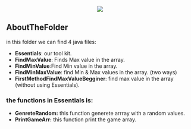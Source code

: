 <p align="center">
  <img src="https://user-images.githubusercontent.com/50797734/70055684-b9aaeb80-15e2-11ea-9583-0e77c1113ab3.png">
</p>

## AboutTheFolder
in this folder we can find 4 java files:
- **Essentials**: our tool kit.
- **FindMaxValue**: Finds Max value in the array.
- **FindMinValue**:Find Min value in the array.
- **FindMinMaxValue**: find Min & Max values in the array. (two ways)
- **FirstMethodFindMaxValueBegginer**: find max value in the array (without using Essentials). 

### the functions in Essentials is:
- **GenreteRandom:**  this function generete arrray with a random values.
- **PrintGameArr:**  this function print the game array.


